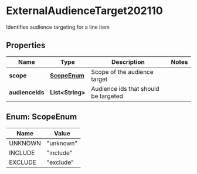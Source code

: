 

# ExternalAudienceTarget202110

Identifies audience targeting for a line item

## Properties

| Name | Type | Description | Notes |
|------------ | ------------- | ------------- | -------------|
|**scope** | [**ScopeEnum**](#ScopeEnum) | Scope of the audience target |  |
|**audienceIds** | **List&lt;String&gt;** | Audience ids that should be targeted |  |



## Enum: ScopeEnum

| Name | Value |
|---- | -----|
| UNKNOWN | &quot;unknown&quot; |
| INCLUDE | &quot;include&quot; |
| EXCLUDE | &quot;exclude&quot; |




